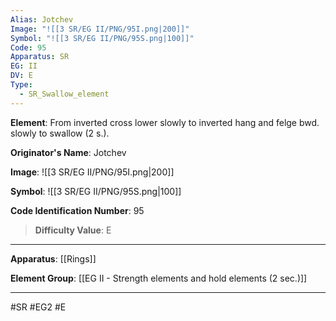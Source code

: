 ```yaml
---
Alias: Jotchev
Image: "![[3 SR/EG II/PNG/95I.png|200]]"
Symbol: "![[3 SR/EG II/PNG/95S.png|100]]"
Code: 95
Apparatus: SR
EG: II
DV: E
Type:
  - SR_Swallow_element
---
```

**Element**: From inverted cross lower slowly to inverted hang and felge bwd. slowly to swallow (2 s.).

**Originator's Name**: Jotchev

**Image**:
![[3 SR/EG II/PNG/95I.png|200]]

**Symbol**:
![[3 SR/EG II/PNG/95S.png|100]]

**Code Identification Number**: 95

>**Difficulty Value**: E

___
**Apparatus**: [[Rings]]

**Element Group**: [[EG II - Strength elements and hold elements (2 sec.)]]
___
#SR #EG2 #E
